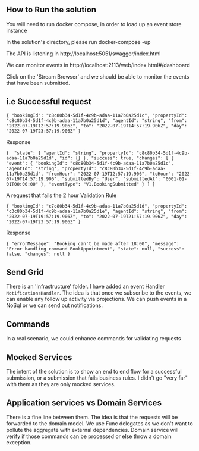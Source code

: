 How to Run the solution
-------------------------
You will need to run docker compose, in order to load up an event store instance

In the solution's directory, please run  docker-compose -up

The API is listening in http://localhost:5051/swagger/index.html

We can monitor events in http://localhost:2113/web/index.html#/dashboard

Click on the 'Stream Browser' and we should be able to monitor the events that have been submitted.

i.e Successful request
-----------------------------------
`{
"bookingId": "c8c80b34-5d1f-4c9b-adaa-11a7b0a25d1c",
"propertyId": "c8c80b34-5d1f-4c9b-adaa-11a7b0a25d1d",
"agentId": "string",
"from": "2022-07-19T12:57:19.906Z",
"to": "2022-07-19T14:57:19.906Z",
"day": "2022-07-19T23:57:19.906Z"
}`

Response

`{ 
 "state":
 {
"agentId": "string",
"propertyId": "c8c80b34-5d1f-4c9b-adaa-11a7b0a25d1d",
"id": {}
},
"success": true,
"changes": [
{
"event": {
"bookingId": "c8c80b34-5d1f-4c9b-adaa-11a7b0a25d1c",
"agentId": "string",
"propertyId": "c8c80b34-5d1f-4c9b-adaa-11a7b0a25d1d",
"fromHour": "2022-07-19T12:57:19.906",
"toHour": "2022-07-19T14:57:19.906",
"submittedBy": "User",
"submittedAt": "0001-01-01T00:00:00"
},
"eventType": "V1.BookingSubmitted"
}
]
}`

A request that fails the 2 hour Validation Rule

`{
"bookingId": "c7c80b34-5d1f-4c9b-adaa-11a7b0a25d1d",
"propertyId": "c3c80b34-5d1f-4c9b-adaa-11a7b0a25d1e",
"agentId": "string",
"from": "2022-07-19T19:57:19.906Z",
"to": "2022-07-19T21:57:19.906Z",
"day": "2022-07-19T23:57:19.906Z"
}`

Response

`{
"errorMessage": "Booking can't be made after 18:00",
"message": "Error handling command BookAppointment",
"state": null,
"success": false,
"changes": null
}`

Send Grid
----------
There is an 'Infrastructure' folder. I have added an event Handler `NotificationsHandler`.
The idea is that once we subscribe to the events, we can enable any follow up activity via projections. 
We can push events in a NoSql or we can send out notifications.

Commands
--------
In a real scenario, we could enhance commands for validating requests

Mocked Services
---------------
The intent of the solution is to show an end to end flow for a successful submission, or a submission that fails business rules.
I didn't go "very far" with them as they are only mocked services. 

Application services vs Domain Services
--------------
There is a fine line between them. The idea is that the requests will be forwarded to the domain model.
We use Func delegates as we don't want to pollute the aggregate with external dependencies. Domain service will verify if those commands can be
processed or else throw a domain exception.
